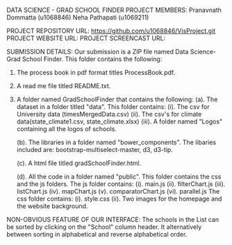 DATA SCIENCE - GRAD SCHOOL FINDER
PROJECT MEMBERS: Pranavnath Dommatta (u1068846)
                 Neha Pathapati (u1069211)

PROJECT REPOSITORY URL: https://github.com/u1068846/VisProject.git
PROJECT WEBSITE URL:
PROJECT SCREENCAST URL: 

SUBMISSION DETAILS:
Our submission is a ZIP file named Data Science-Grad School Finder. This folder contains the following:
1. The process book in pdf format titles ProcessBook.pdf.

2. A read me file titled README.txt.

3. A folder named GradSchoolFinder that contains the following:
   (a). The dataset in a folder titled "data". This folder contains:
        (i). The csv for University data (timesMergedData.csv)
        (ii). The csv's for climate data(state_climate1.csv, state_climate.xlsx) 
        (iii). A folder named "Logos" containing all the logos of schools.

   (b). The libraries in a folder named "bower_components". The libaries included are: bootstrap-multiselect-master, d3, d3-tip.

   (c). A html file titled gradSchoolFinder.html.

   (d). All the code in a folder named "public". This folder contains the css and the js folders.
        The js folder contains:
        (i). main.js
        (ii). filterChart.js
        (iii). listChart.js
        (iv). mapChart.js
        (v). comparatorChart.js
        (vi). parallel.js
        The css folder contains:
        (i). style.css
        (ii). Two images for the homepage and the website background.

NON-OBVIOUS FEATURE OF OUR INTERFACE:
The schools in the List can be sorted by clicking on the "School" column header. It alternatively between sorting in alphabetical and reverse alphabetical order.
   
